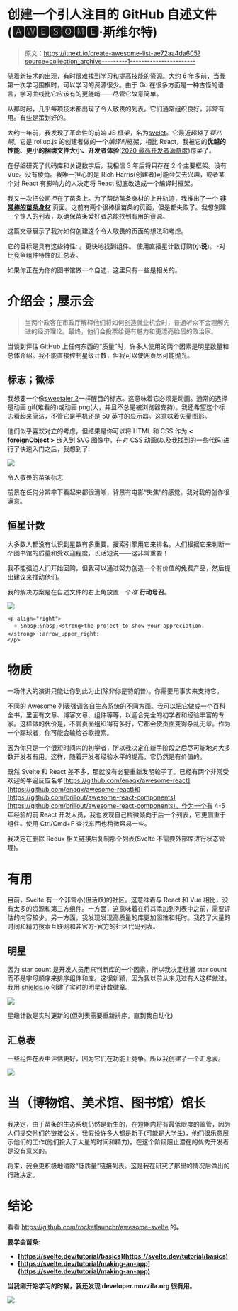 # 创建一个引人注目的 GitHub 自述文件(🅰🆆🅴🆂🅾🅼🅴·斯维尔特)

> 原文：<https://itnext.io/create-awesome-list-ae72aa4da605?source=collection_archive---------1----------------------->

随着新技术的出现，有时很难找到学习和提高技能的资源。大约 6 年多前，当我第一次学习围棋时，可以学习的资源很少。由于 Go 在很多方面是一种古怪的语言，学习曲线比它应该有的更陡峭——尽管它故意简单。

从那时起，几乎每项技术都出现了令人敬畏的列表。它们通常组织良好，非常有用。有些是策划好的。

大约一年前，我发现了革命性的前端 JS 框架，名为[svelet](https://svelte.dev/)。它最近超越了*婴儿期*。它是 rollup.js 的创建者做的一个*编译时*框架，相比 React，我被它的**优越的性能、更小的捆绑文件大小、开发者体验**([2020 最高开发者满意度](https://2020.stateofjs.com/en-US/technologies/front-end-frameworks/))惊呆了。

在仔细研究了代码库和关键数字后，我相信 3 年后将只存在 2 个主要框架。没有 Vue。没有棱角。我唯一担心的是 Rich Harris(创建者)可能会失去兴趣，或者某个对 React 有影响力的人决定将 React 彻底改造成一个编译时框架。

我又一次把公司押在了苗条上。为了帮助苗条身材的上升轨迹，我推出了一个 [**非常棒的苗条身材**](https://github.com/rocketlaunchr/awesome-svelte) 页面。之前有两个很棒很苗条的页面，但是都失败了。我想创建一个惊人的列表，以确保苗条爱好者总能找到有用的资源。

这篇文章展示了我对如何创建这个令人敬畏的页面的想法和考虑。

它的目标是具有这些特性:
。更快地找到组件。
使用直播星计数订购(**小说**)。
·对比竞争组件特性的汇总表。

如果你正在为你的图书馆做一个自述，这里只有一些是相关的。

# 介绍会；展示会

> 当两个政客在市政厅解释他们将如何创造就业机会时，普通听众不会理解先进的经济理论。最终，他们会投票给更有魅力和更漂亮脸蛋的政治家。

当谈到评估 GitHub 上任何东西的“质量”时，许多人使用的两个因素是明星数量和总体介绍。我不能直接控制星级计数，但我可以使网页尽可能抛光。

## 标志；徽标

我想要一个像[sweetaler 2](https://sweetalert2.github.io/)一样醒目的标志。这意味着它必须是动画。通常的选择是动画 gif(难看的)或动画 png(大，并且不总是被浏览器支持)。我还希望这个标志看起来简洁，不管它是手机还是 50 英寸的显示器。这意味着矢量图形。

他们似乎喜欢对立的考虑，但结果是你可以将 HTML 和 CSS 作为 **< foreignObject >** 嵌入到 SVG 图像中。在对 CSS 动画(以及我找到的一些代码)进行了快速入门之后，我想到了:

![](img/370d0c9d85361aa1c733ecd7d697dda9.png)

令人敬畏的苗条标志

前景在任何分辨率下看起来都很清晰，背景有电影“失焦”的感觉。我对我的创作很满意。

## 恒星计数

大多数人都没有认识到星数有多重要。搜索引擎用它来排名。人们根据它来判断一个图书馆的质量和受欢迎程度。长话短说——这非常重要！

我不能强迫人们开始回购，但我可以通过努力创造一个有价值的免费产品，然后提出建议来推动他们。

我的解决方案是在自述文件的右上角放置一个*准* **行动号召**。

![](img/257db9661daca4fae52529e7b282e2e1.png)

```
<p align="right">
  ⭐ &nbsp;&nbsp;<strong>the project to show your appreciation.</strong> :arrow_upper_right:
</p>
```

# 物质

一场伟大的演讲只能让你到此为止(除非你是特朗普)。你需要用事实来支持它。

不同的 Awesome 列表强调各自生态系统的不同方面。我可以把它做成一个百科全书，里面有文章、博客文章、组件等等，以迎合完全的初学者和经验丰富的专家。这样做的代价是，不管页面组织得有多好，它都会使页面变得杂乱无章。作为一个踢球者，你可能会输给谷歌搜索。

因为你只是一个很短时间内的初学者，所以我决定在新手阶段之后尽可能地对大多数开发者有用。这样，随着开发者经验水平的提高，它仍然是有价值的。

既然 Svelte 和 React 差不多，那就没有必要重新发明轮子了。已经有两个非常受欢迎的牛逼反应名单[https://github.com/enaqx/awesome-react](https://github.com/enaqx/awesome-react)和[https://github.com/brillout/awesome-react-components](https://github.com/brillout/awesome-react-components)。作为一个有 4-5 年经验的前 React 开发人员，我也发现自己稍微倾向于后一个列表，它更侧重于组件。使用 Ctrl/Cmd+F 查找东西也稍微容易一些。

我决定在删除 Redux 相关链接后复制那个列表(Svelte 不需要外部库进行状态管理)。

# 有用

目前，Svelte 有一个非常小(但活跃)的社区。这意味着与 React 和 Vue 相比，没有太多的资源和第三方组件。一方面，这意味着在将其添加到列表中之前，需要评估的内容较少。另一方面，我发现发现高质量的库更加困难和耗时。我花了大量的时间和精力搜索互联网和非官方-官方的社区代码列表。

## 明星

因为 star count 是开发人员用来判断库的一个因素，所以我决定根据 star count 而不是字母顺序来排序组件和库。这很新颖，因为我以前从未见过有人这样做过。我用 [shields.io](https://shields.io/) 创建了实时的明星计数徽章。

![](img/5c230f064b62042712f133f59915f003.png)

星级计数是实时更新的(但列表需要重新排序，直到我自动化)

## 汇总表

一些组件在表中评估更好，因为它们在功能上竞争。所以我创建了一个汇总表。

![](img/05194e655ce3d4de442114ee4a36127e.png)

# 当（博物馆、美术馆、图书馆）馆长

我决定，由于苗条的生态系统仍然是新生的，在短期内将有最低限度的监管，因为人们提交他们的链接公关。我假设许多人都是新手(可能是大学生)，他们很乐意展示他们的工作(他们投入了大量的时间和精力)。在这个阶段阻止潜在的优秀开发者是没有意义的。

将来，我会更积极地清除“低质量”链接列表。这是我在研究了那里的情况后做出的行政决定。

# 结论

看看 https://github.com/rocketlaunchr/awesome-svelte 的[](https://github.com/rocketlaunchr/awesome-svelte)**。**

**要学会苗条:**

*   **[https://svelte.dev/tutorial/basics](https://svelte.dev/tutorial/basics)**
*   **[https://svelte.dev/tutorial/making-an-app](https://svelte.dev/tutorial/making-an-app)**

**当我刚开始学习的时候，我还发现 developer.mozzila.org 很有用。**

**![](img/89b0dca3e01c91364444cbcec4e1d737.png)**